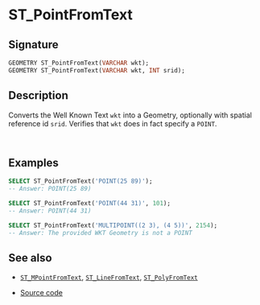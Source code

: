 # ST_PointFromText

## Signature

```sql
GEOMETRY ST_PointFromText(VARCHAR wkt);
GEOMETRY ST_PointFromText(VARCHAR wkt, INT srid);
```

## Description

Converts the Well Known Text `wkt` into a Geometry, optionally with spatial reference id `srid`. 
Verifies that `wkt` does in fact specify a `POINT`.

```{include} z-coord-warning.md
```

```{include} sfs-1-2-1.md
```

## Examples

```sql
SELECT ST_PointFromText('POINT(25 89)');
-- Answer: POINT(25 89)
```

```sql
SELECT ST_PointFromText('POINT(44 31)', 101);
-- Answer: POINT(44 31)
```

```sql
SELECT ST_PointFromText('MULTIPOINT((2 3), (4 5))', 2154);
-- Answer: The provided WKT Geometry is not a POINT
```

## See also

* [`ST_MPointFromText`](../ST_MPointFromText), [`ST_LineFromText`](../ST_LineFromText), [`ST_PolyFromText`](../ST_PolyFromText)

* <a href="https://github.com/orbisgis/h2gis/blob/master/h2gis-functions/src/main/java/org/h2gis/functions/spatial/convert/ST_PointFromText.java" target="_blank">Source code</a>
